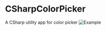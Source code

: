 # CSharpColorPicker
A CSharp utility app for color picker 
![Example](https://github.com/k33ptoo/BunifuPictureBoxDemo/blob/master/BunifuPictureBoxDemo/res/imgs/img.png)
